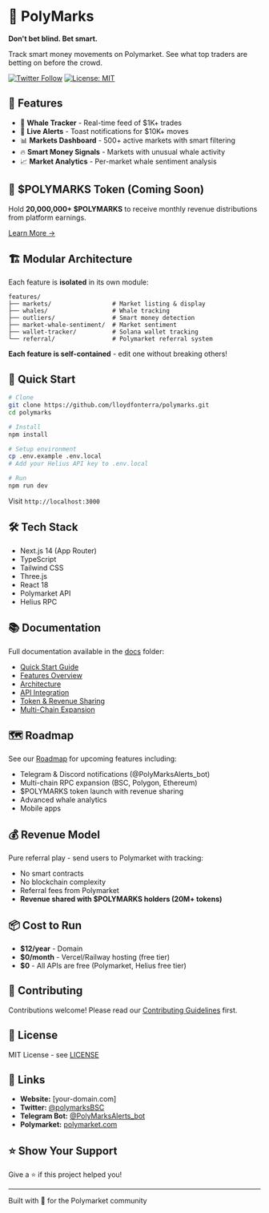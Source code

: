 # 🎯 PolyMarks

**Don't bet blind. Bet smart.**

Track smart money movements on Polymarket. See what top traders are betting on before the crowd.

[![Twitter Follow](https://img.shields.io/twitter/follow/polymarksBSC?style=social)](https://x.com/polymarksBSC)
[![License: MIT](https://img.shields.io/badge/License-MIT-yellow.svg)](https://opensource.org/licenses/MIT)

## 🚀 Features

- 🐋 **Whale Tracker** - Real-time feed of $1K+ trades
- 🔔 **Live Alerts** - Toast notifications for $10K+ moves
- 📊 **Markets Dashboard** - 500+ active markets with smart filtering
- 🔥 **Smart Money Signals** - Markets with unusual whale activity
- 📈 **Market Analytics** - Per-market whale sentiment analysis

## 💎 $POLYMARKS Token (Coming Soon)

Hold **20,000,000+ $POLYMARKS** to receive monthly revenue distributions from platform earnings.

[Learn More →](ROADMAP.md#phase-3-token-launch--revenue-sharing)

## 🏗️ Modular Architecture

Each feature is **isolated** in its own module:

```
features/
├── markets/                 # Market listing & display
├── whales/                  # Whale tracking
├── outliers/                # Smart money detection  
├── market-whale-sentiment/  # Market sentiment
├── wallet-tracker/          # Solana wallet tracking
└── referral/                # Polymarket referral system
```

**Each feature is self-contained** - edit one without breaking others!

## 🚀 Quick Start

```bash
# Clone
git clone https://github.com/lloydfonterra/polymarks.git
cd polymarks

# Install
npm install

# Setup environment
cp .env.example .env.local
# Add your Helius API key to .env.local

# Run
npm run dev
```

Visit `http://localhost:3000`

## 🛠️ Tech Stack

- Next.js 14 (App Router)
- TypeScript
- Tailwind CSS
- Three.js
- React 18
- Polymarket API
- Helius RPC

## 📚 Documentation

Full documentation available in the [docs](docs/) folder:

- [Quick Start Guide](docs/getting-started/quick-start.md)
- [Features Overview](docs/getting-started/features.md)
- [Architecture](docs/technical/architecture.md)
- [API Integration](docs/technical/api-integration.md)
- [Token & Revenue Sharing](docs/token/revenue-sharing.md)
- [Multi-Chain Expansion](docs/multichain/overview.md)

## 🗺️ Roadmap

See our [Roadmap](ROADMAP.md) for upcoming features including:
- Telegram & Discord notifications (@PolyMarksAlerts_bot)
- Multi-chain RPC expansion (BSC, Polygon, Ethereum)
- $POLYMARKS token launch with revenue sharing
- Advanced whale analytics
- Mobile apps

## 💰 Revenue Model

Pure referral play - send users to Polymarket with tracking:
- No smart contracts
- No blockchain complexity
- Referral fees from Polymarket
- **Revenue shared with $POLYMARKS holders (20M+ tokens)**

## 📦 Cost to Run

- **$12/year** - Domain
- **$0/month** - Vercel/Railway hosting (free tier)
- **$0** - All APIs are free (Polymarket, Helius free tier)

## 🤝 Contributing

Contributions welcome! Please read our [Contributing Guidelines](CONTRIBUTING.md) first.

## 📝 License

MIT License - see [LICENSE](LICENSE)

## 🔗 Links

- **Website:** [your-domain.com]
- **Twitter:** [@polymarksBSC](https://x.com/polymarksBSC)
- **Telegram Bot:** [@PolyMarksAlerts_bot](https://t.me/PolyMarksAlerts_bot)
- **Polymarket:** [polymarket.com](https://polymarket.com)

## ⭐ Show Your Support

Give a ⭐️ if this project helped you!

---

Built with 💙 for the Polymarket community

